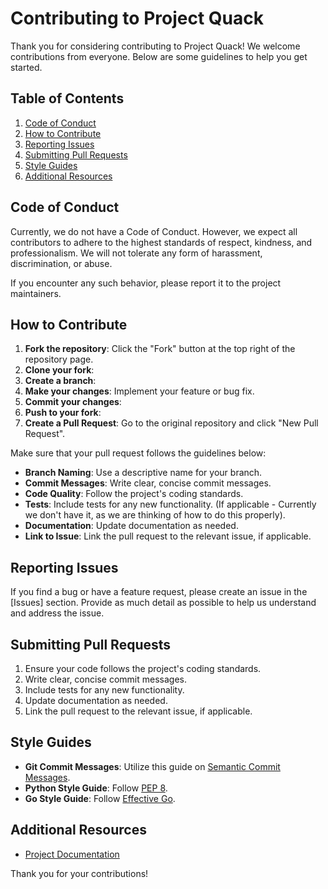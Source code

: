 # Contributing to Project Quack

Thank you for considering contributing to Project Quack! We welcome contributions from everyone. Below are some guidelines to help you get started.

## Table of Contents
1. [Code of Conduct](#code-of-conduct)
2. [How to Contribute](#how-to-contribute)
3. [Reporting Issues](#reporting-issues)
4. [Submitting Pull Requests](#submitting-pull-requests)
5. [Style Guides](#style-guides)
6. [Additional Resources](#additional-resources)

## Code of Conduct
Currently, we do not have a Code of Conduct. 
However, we expect all contributors to adhere to the highest standards of respect, kindness, and professionalism. We will not tolerate any form of harassment, discrimination, or abuse.

 If you encounter any such behavior, please report it to the project maintainers.

## How to Contribute
1. **Fork the repository**: Click the "Fork" button at the top right of the repository page.
2. **Clone your fork**: 
3. **Create a branch**: 
4. **Make your changes**: Implement your feature or bug fix.
5. **Commit your changes**: 
6. **Push to your fork**: 
7. **Create a Pull Request**: Go to the original repository and click "New Pull Request".

Make sure that your pull request follows the guidelines below:
- **Branch Naming**: Use a descriptive name for your branch.
- **Commit Messages**: Write clear, concise commit messages.
- **Code Quality**: Follow the project's coding standards.
- **Tests**: Include tests for any new functionality. (If applicable - Currently we don't have it, as we are thinking of how to do this properly).
- **Documentation**: Update documentation as needed.
- **Link to Issue**: Link the pull request to the relevant issue, if applicable.

## Reporting Issues
If you find a bug or have a feature request, please create an issue in the [Issues] section. 
Provide as much detail as possible to help us understand and address the issue.

## Submitting Pull Requests
1. Ensure your code follows the project's coding standards.
2. Write clear, concise commit messages.
3. Include tests for any new functionality.
4. Update documentation as needed.
5. Link the pull request to the relevant issue, if applicable.

## Style Guides
- **Git Commit Messages**: Utilize this guide on [Semantic Commit Messages](https://gist.github.com/joshbuchea/6f47e86d2510bce28f8e7f42ae84c716).
- **Python Style Guide**: Follow [PEP 8](https://www.python.org/dev/peps/pep-0008/).
- **Go Style Guide**: Follow [Effective Go](https://golang.org/doc/effective_go.html).

## Additional Resources
- [Project Documentation](docs/README.md)

Thank you for your contributions!